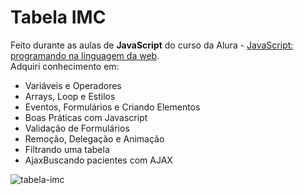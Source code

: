 # Tabela IMC
Feito durante as aulas de **JavaScript** do curso da Alura - [JavaScript: programando na linguagem da web](https://cursos.alura.com.br/course/javascript-programando-na-linguagem-web).   
Adquiri conhecimento em:
* Variáveis e Operadores
* Arrays, Loop e Estilos
* Eventos, Formulários e Criando Elementos
* Boas Práticas com Javascript
* Validação de Formulários
* Remoção, Delegação e Animação
* Filtrando uma tabela
* AjaxBuscando pacientes com AJAX


![tabela-imc](https://user-images.githubusercontent.com/89804906/222143156-3fb78d63-4db9-4878-8f16-a62a1b6f6f7f.png)
